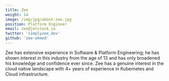 ```yaml
---
title: Zee
weight: 14
image: /img/jpg/about-zee.jpg
position: Platform Engineer
email: zee@jetstack.io
twitter: 'simplyzee_dev'
github: 'zee-ahmed'
---
```


Zee has extensive experience in Software & Platform Engineering; he has shown interest in this industry from the age of 13 and has only broadened his knowledge and confidence ever since. Zee has a genuine interest in the cloud native landscape with 4+ years of experience in Kubernetes and Cloud infrastructure.
